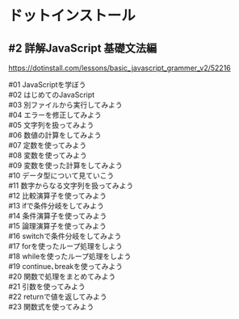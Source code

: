 # ドットインストール<br>
## #2 詳解JavaScript 基礎文法編<br>

https://dotinstall.com/lessons/basic_javascript_grammer_v2/52216

#01 JavaScriptを学ぼう<br>
#02 はじめてのJavaScript<br>
#03 別ファイルから実行してみよう<br>
#04 エラーを修正してみよう<br>
#05 文字列を扱ってみよう<br>
#06 数値の計算をしてみよう<br>
#07 定数を使ってみよう<br>
#08 変数を使ってみよう<br>
#09 変数を使った計算をしてみよう<br>
#10 データ型について見ていこう<br>
#11 数字からなる文字列を扱ってみよう<br>
#12 比較演算子を使ってみよう<br>
#13 ifで条件分岐をしてみよう<br>
#14 条件演算子を使ってみよう<br>
#15 論理演算子を使ってみよう<br>
#16 switchで条件分岐をしてみよう<br>
#17 forを使ったループ処理をしよう<br>
#18 whileを使ったループ処理をしよう<br>
#19 continue､breakを使ってみよう<br>
#20 関数で処理をまとめてみよう<br>
#21 引数を使ってみよう<br>
#22 returnで値を返してみよう<br>
#23 関数式を使ってみよう<br>